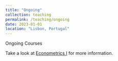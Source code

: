 ```yaml
---
title: "Ongoing"
collection: teaching
permalink: /teaching/ongoing
date: 2023-01-01
location: "Lisbon, Portugal"
---
```


Ongoing Courses

Take a look at [Econometrics I](https://damasiob.github.io/teaching/2019-econometrics-i) for more information.
